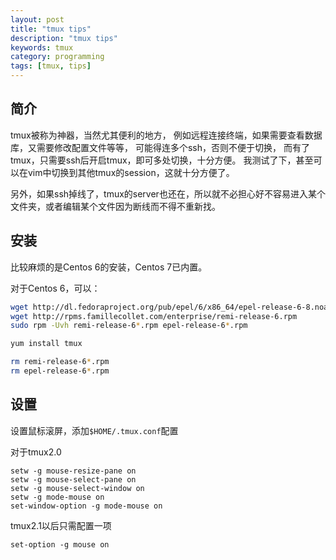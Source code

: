 ```yaml
---
layout: post
title: "tmux tips"
description: "tmux tips"
keywords: tmux
category: programming
tags: [tmux, tips]
---
```


## 简介
tmux被称为神器，当然尤其便利的地方，
例如远程连接终端，如果需要查看数据库，又需要修改配置文件等等，
可能得连多个ssh，否则不便于切换，
而有了tmux，只需要ssh后开启tmux，即可多处切换，十分方便。
我测试了下，甚至可以在vim中切换到其他tmux的session，这就十分方便了。

另外，如果ssh掉线了，tmux的server也还在，所以就不必担心好不容易进入某个文件夹，或者编辑某个文件因为断线而不得不重新找。


## 安装

比较麻烦的是Centos 6的安装，Centos 7已内置。

对于Centos 6，可以：

```sh
wget http://dl.fedoraproject.org/pub/epel/6/x86_64/epel-release-6-8.noarch.rpm
wget http://rpms.famillecollet.com/enterprise/remi-release-6.rpm
sudo rpm -Uvh remi-release-6*.rpm epel-release-6*.rpm

yum install tmux

rm remi-release-6*.rpm
rm epel-release-6*.rpm
```

## 设置

设置鼠标滚屏，添加`$HOME/.tmux.conf`配置

对于tmux2.0

```
setw -g mouse-resize-pane on
setw -g mouse-select-pane on
setw -g mouse-select-window on
setw -g mode-mouse on
set-window-option -g mode-mouse on
```

tmux2.1以后只需配置一项

```
set-option -g mouse on
```

